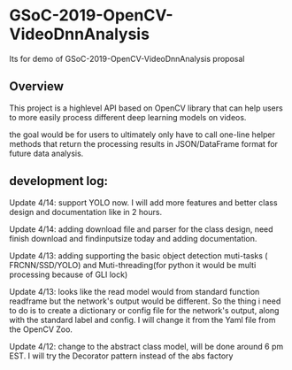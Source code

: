 # GSoC-2019-OpenCV-VideoDnnAnalysis
Its for demo of GSoC-2019-OpenCV-VideoDnnAnalysis proposal 

## Overview

This project is a highlevel API based on OpenCV library that can help users to more easily
process different deep learning models on videos.

the goal would be for users to ultimately only have to call one-line helper methods that return the processing results in
JSON/DataFrame format for future data analysis.

## development log:
Update 4/14: support YOLO now. I will add more features and better class design and documentation like in 2 hours. 


Update 4/14: adding download file and parser for the class design, need finish download and findinputsize today and adding documentation. 


Update 4/13: adding supporting the basic object detection muti-tasks ( FRCNN/SSD/YOLO) and Muti-threading(for python it would be multi processing because of GLI lock)


Update 4/13: looks like the read model would from standard function readframe but the network's output would be different. So the thing i need to do is to create a dictionary or config file for the network's output, along with the standard label and config. I will change it from the Yaml file from the OpenCV Zoo.


Update 4/12: change to the abstract class model, will be done around 6 pm EST. I will try the Decorator pattern instead of the abs factory 


